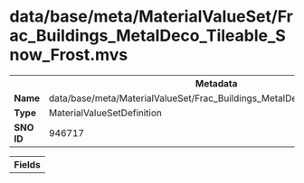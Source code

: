 <h1>data/base/meta/MaterialValueSet/Frac_Buildings_MetalDeco_Tileable_Snow_Frost.mvs</h1><table><tr><th colspan="100%">Metadata</th></tr><tr><td><b>Name</b></td><td>data/base/meta/MaterialValueSet/Frac_Buildings_MetalDeco_Tileable_Snow_Frost.mvs</td></tr><tr><td><b>Type</b></td><td>MaterialValueSetDefinition</td></tr><tr><td><b>SNO ID</b></td><td>946717</td></tr></table>

<table><tr><th colspan="100%">Fields</th></tr></table>

